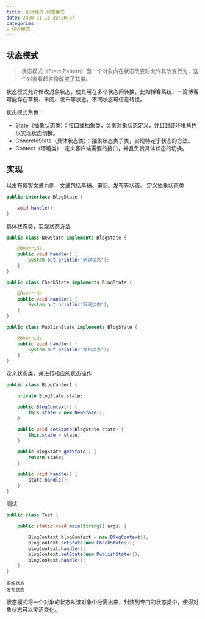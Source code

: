 ```yaml
---
title: 设计模式-状态模式
date: 2020-11-16 22:20:37
categories: 
- 设计模式
---
```


## 状态模式
> 状态模式（State Pattern）当一个对象内在状态改变时允许其改变行为，这个对象看起来像改变了其类。

状态模式允许修改对象状态，使其可在多个状态间转换，比如博客系统，一篇博客可能存在草稿、审阅、发布等状态，不同状态可任意转换。

状态模式角色：
- State（抽象状态类）：接口或抽象类，负责对象状态定义，并且封装环境角色以实现状态切换。
- ConcreteState（具体状态类）：抽象状态类子类，实现特定于状态的方法。
- Context（环境类）：定义客户端需要的接口，并且负责具体状态的切换。

<!--more-->
## 实现
以发布博客文章为例，文章包括草稿、审阅、发布等状态。
定义抽象状态类
```java
public interface BlogState {

    void handle();
}

```
具体状态类，实现状态方法
```java
public class NewState implements BlogState {

    @Override
    public void handle() {
        System.out.println("新建状态");
    }
}

public class CheckState implements BlogState {

    @Override
    public void handle() {
        System.out.println("审阅状态");
    }
}

public class PublishState implements BlogState {

    @Override
    public void handle() {
        System.out.println("发布状态");
    }
}
```
定义状态类，并进行相应的状态操作
```java
public class BlogContext {

    private BlogState state;

    public BlogContext() {
        this.state = new NewState();
    }

    public void setState(BlogState state) {
        this.state = state;
    }

    public BlogState getState() {
        return state;
    }

    public void handle() {
        state.handle();
    }
}
```
测试
```java
public class Test {

    public static void main(String[] args) {

        BlogContext blogContext = new BlogContext();
        blogContext.setState(new CheckState());
        blogContext.handle();
        blogContext.setState(new PublishState());
        blogContext.handle();
    }
}
```
```
审阅状态
发布状态
```

状态模式将一个对象的状态从该对象中分离出来，封装到专门的状态类中，使得对象状态可以灵活变化。